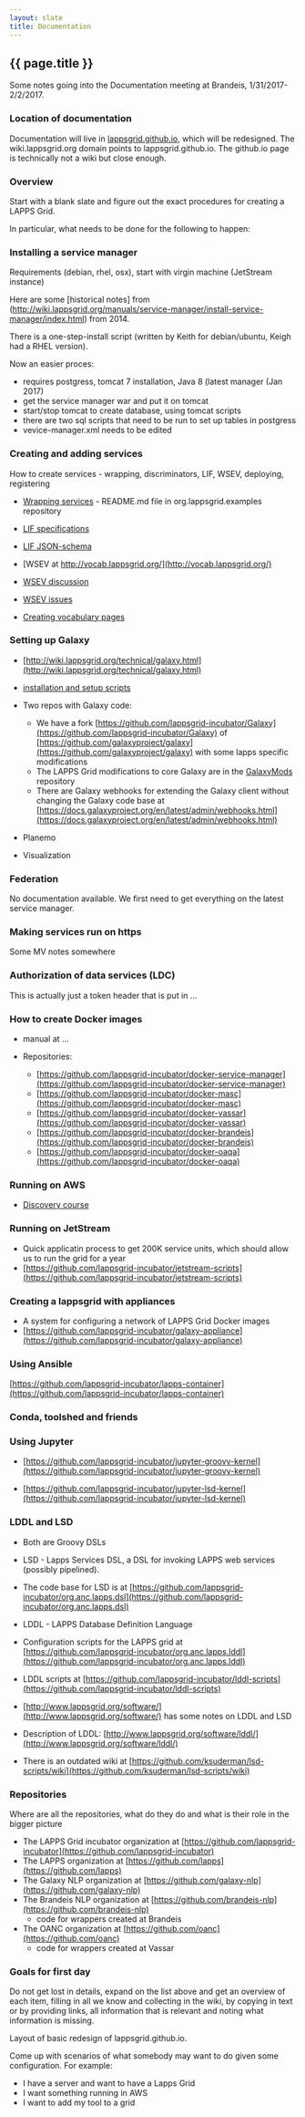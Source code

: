```yaml
---
layout: slate
title: Documentation
---
```


## {{ page.title }}

Some notes going into the Documentation meeting at Brandeis, 1/31/2017-2/2/2017.

### Location of documentation

Documentation will live in [lappsgrid.github.io](lappsgrid.github.io), which will be redesigned. The wiki.lappsgrid.org domain points to lappsgrid.github.io. The github.io page is technically not a wiki but close enough.


### Overview

Start with a blank slate and figure out the exact procedures for creating a LAPPS Grid. 

In particular, what needs to be done for the following to happen:


### Installing a service manager

Requirements (debian, rhel, osx), start with virgin machine (JetStream instance)

Here are some [historical notes] from (http://wiki.lappsgrid.org/manuals/service-manager/install-service-manager/index.html) from 2014. 

There is a one-step-install script (written by Keith for debian/ubuntu, Keigh had a RHEL version).
 
Now an easier proces:
- requires postgress, tomcat 7 installation, Java 8 (latest manager (Jan 2017)
- get the service manager war and put it on tomcat
- start/stop tomcat to create database, using tomcat scripts
- there are two sql scripts that need to be run to set up tables in postgress
- vevice-manager.xml needs to be edited


### Creating and adding services

How to create services - wrapping, discriminators, LIF, WSEV, deploying, registering

- [Wrapping services](https://github.com/lapps/org.lappsgrid.examples) - README.md file in org.lappsgrid.examples repository

- [LIF specifications](interchange/index.html)

- [LIF JSON-schema](schema/lif-schema.json)

- [WSEV at http://vocab.lappsgrid.org/](http://vocab.lappsgrid.org/)

- [WSEV discussion](http://wiki.lappsgrid.org/vocabulary/current_issues.html)

- [WSEV issues](https://github.com/lapps/vocabulary-pages/issues)

- [Creating vocabulary pages](https://github.com/lapps/vocabulary-pages)


### Setting up Galaxy

- [http://wiki.lappsgrid.org/technical/galaxy.html](http://wiki.lappsgrid.org/technical/galaxy.html)

- [installation and setup scripts](http://downloads.lappsgrid.org/scripts/)

- Two repos with Galaxy code:
    - We have a fork [https://github.com/lappsgrid-incubator/Galaxy](https://github.com/lappsgrid-incubator/Galaxy) of [https://github.com/galaxyproject/galaxy](https://github.com/galaxyproject/galaxy) with some lapps specific modifications
    - The LAPPS Grid modifications to core Galaxy are in the [GalaxyMods](https://github.com/lappsgrid-incubator/GalaxyMods) repository
    - There are Galaxy webhooks for extending the Galaxy client without changing the Galaxy code base at [https://docs.galaxyproject.org/en/latest/admin/webhooks.html](https://docs.galaxyproject.org/en/latest/admin/webhooks.html)

- Planemo

- Visualization


### Federation

No documentation available. We first need to get everything on the latest service manager.


### Making services run on https

Some MV notes somewhere


### Authorization of data services (LDC)

This is actually just a token header that is put in ...

### How to create Docker images

- manual at ...

- Repositories:
  - [https://github.com/lappsgrid-incubator/docker-service-manager](https://github.com/lappsgrid-incubator/docker-service-manager)
  - [https://github.com/lappsgrid-incubator/docker-masc](https://github.com/lappsgrid-incubator/docker-masc)
  - [https://github.com/lappsgrid-incubator/docker-vassar](https://github.com/lappsgrid-incubator/docker-vassar)
  - [https://github.com/lappsgrid-incubator/docker-brandeis](https://github.com/lappsgrid-incubator/docker-brandeis)
  - [https://github.com/lappsgrid-incubator/docker-oaqa](https://github.com/lappsgrid-incubator/docker-oaqa)


### Running on AWS
  
- [Discovery course](https://github.com/lappsgrid-incubator/discovery-course)


### Running on JetStream

- Quick applicatin process to get 200K service units, which should allow us to run the grid for a year
- [https://github.com/lappsgrid-incubator/jetstream-scripts](https://github.com/lappsgrid-incubator/jetstream-scripts)
  

### Creating a lappsgrid with appliances

- A system for configuring a network of LAPPS Grid Docker images
- [https://github.com/lappsgrid-incubator/galaxy-appliance](https://github.com/lappsgrid-incubator/galaxy-appliance)

### Using Ansible

[https://github.com/lappsgrid-incubator/lapps-container](https://github.com/lappsgrid-incubator/lapps-container)


### Conda, toolshed and friends


### Using Jupyter

- [https://github.com/lappsgrid-incubator/jupyter-groovy-kernel](https://github.com/lappsgrid-incubator/jupyter-groovy-kernel)

- [https://github.com/lappsgrid-incubator/jupyter-lsd-kernel](https://github.com/lappsgrid-incubator/jupyter-lsd-kernel)
  


### LDDL and LSD

- Both are Groovy DSLs

- LSD - Lapps Services DSL, a DSL for invoking LAPPS web services (possibly pipelined).

- The code base for LSD is at [https://github.com/lappsgrid-incubator/org.anc.lapps.dsl](https://github.com/lappsgrid-incubator/org.anc.lapps.dsl)

- LDDL - LAPPS Database Definition Language

- Configuration scripts for the LAPPS grid at [https://github.com/lappsgrid-incubator/org.anc.lapps.lddl](https://github.com/lappsgrid-incubator/org.anc.lapps.lddl)

- LDDL scripts at [https://github.com/lappsgrid-incubator/lddl-scripts](https://github.com/lappsgrid-incubator/lddl-scripts)

- [http://www.lappsgrid.org/software/](http://www.lappsgrid.org/software/) has some notes on LDDL and LSD

- Description of LDDL: [http://www.lappsgrid.org/software/lddl/](http://www.lappsgrid.org/software/lddl/)

- There is an outdated wiki at [https://github.com/ksuderman/lsd-scripts/wiki](https://github.com/ksuderman/lsd-scripts/wiki)


### Repositories

Where are all the repositories, what do they do and what is their role in the bigger picture
  - The LAPPS Grid incubator organization at [https://github.com/lappsgrid-incubator](https://github.com/lappsgrid-incubator)
  - The LAPPS organization at [https://github.com/lapps](https://github.com/lapps)
  - The Galaxy NLP organization at [https://github.com/galaxy-nlp](https://github.com/galaxy-nlp)
  - The Brandeis NLP organization at [https://github.com/brandeis-nlp](https://github.com/brandeis-nlp)
    - code for wrappers created at Brandeis
  - The OANC organization at [https://github.com/oanc](https://github.com/oanc)
    - code for wrappers created at Vassar
 
  
### Goals for first day

Do not get lost in details, expand on the list above and get an overview of each item, filling in all we know and collecting in the wiki, by copying in text or by providing links, all information that is relevant and noting what information is missing.

Layout of basic redesign of lappsgrid.github.io.

Come up with scenarios of what somebody may want to do given some configuration. For example:

- I have a server and want to have a Lapps Grid
- I want something running in AWS
- I want to add my tool to a grid

